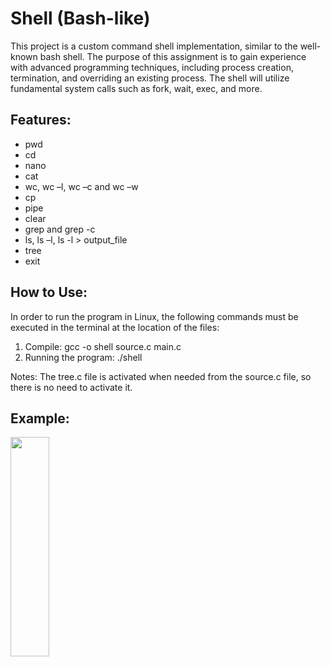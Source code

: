 # Shell (Bash-like)
This project is a custom command shell implementation, similar to the well-known bash shell. The purpose of this assignment is to gain experience with advanced programming techniques, including process creation, termination, and overriding an existing process. The shell will utilize fundamental system calls such as fork, wait, exec, and more.

## Features:
-	pwd
-	cd
-	nano
-	cat
-	wc, wc –l, wc –c and wc –w
- cp
-	pipe
-	clear
- grep and grep -c
- ls, ls –l, ls -l > output_file
- tree
- exit
    
## How to Use:
In order to run the program in Linux, the following commands must be executed in the terminal at the location of the files:

1. Compile: gcc -o shell source.c main.c
2. Running the program: ./shell
 
Notes: The tree.c file is activated when needed from the source.c file, so there is no need to activate it.

## Example:
<img src="https://github.com/michaelilkanayev1997/Shell/assets/93651794/c2b8464b-54e1-449e-beec-bc4376aff378" width="35%" height="30%"  ></img> 

